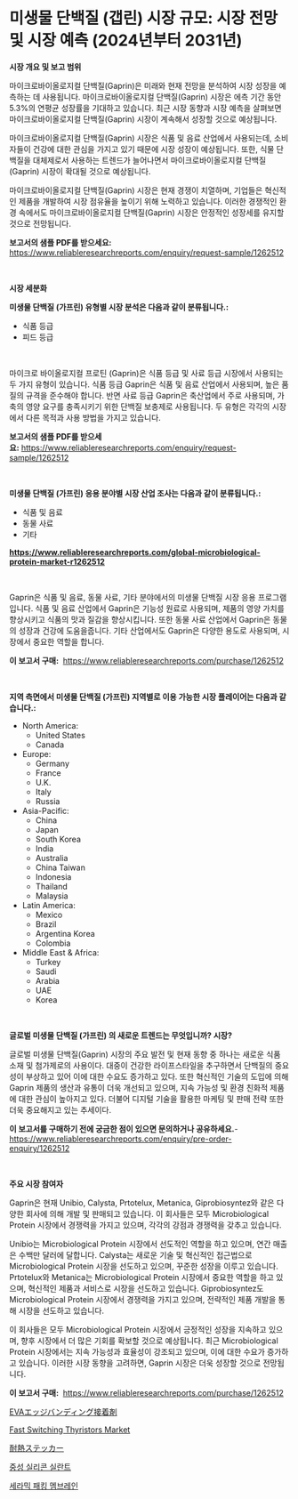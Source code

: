 <p><h1>미생물 단백질 (갭린) 시장 규모: 시장 전망 및 시장 예측 (2024년부터 2031년)</h1></p><p><strong>시장 개요 및 보고 범위</strong></p>
<p><p>마이크로바이올로지컬 단백질(Gaprin)은 미래와 현재 전망을 분석하여 시장 성장을 예측하는 데 사용됩니다. 마이크로바이올로지컬 단백질(Gaprin) 시장은 에측 기간 동안 5.3%의 연평균 성장률을 기대하고 있습니다. 최근 시장 동향과 시장 예측을 살펴보면 마이크로바이올로지컬 단백질(Gaprin) 시장이 계속해서 성장할 것으로 예상됩니다.</p><p>마이크로바이올로지컬 단백질(Gaprin) 시장은 식품 및 음료 산업에서 사용되는데, 소비자들이 건강에 대한 관심을 가지고 있기 때문에 시장 성장이 예상됩니다. 또한, 식물 단백질을 대체제로서 사용하는 트렌드가 늘어나면서 마이크로바이올로지컬 단백질(Gaprin) 시장이 확대될 것으로 예상됩니다.</p><p>마이크로바이올로지컬 단백질(Gaprin) 시장은 현재 경쟁이 치열하며, 기업들은 혁신적인 제품을 개발하여 시장 점유율을 높이기 위해 노력하고 있습니다. 이러한 경쟁적인 환경 속에서도 마이크로바이올로지컬 단백질(Gaprin) 시장은 안정적인 성장세를 유지할 것으로 전망됩니다.</p></p>
<p><strong>보고서의 샘플 PDF를 받으세요:</strong> <a href="https://www.reliableresearchreports.com/enquiry/request-sample/1262512">https://www.reliableresearchreports.com/enquiry/request-sample/1262512</a></p>
<p>&nbsp;</p>
<p><strong>시장 세분화</strong></p>
<p><strong>미생물 단백질 (가프린) 유형별 시장 분석은 다음과 같이 분류됩니다.:</strong></p>
<p><ul><li>식품 등급</li><li>피드 등급</li></ul></p>
<p>&nbsp;</p>
<p><p>마이크로 바이올로지컬 프로틴 (Gaprin)은 식품 등급 및 사료 등급 시장에서 사용되는 두 가지 유형이 있습니다. 식품 등급 Gaprin은 식품 및 음료 산업에서 사용되며, 높은 품질의 규격을 준수해야 합니다. 반면 사료 등급 Gaprin은 축산업에서 주로 사용되며, 가축의 영양 요구를 충족시키기 위한 단백질 보충제로 사용됩니다. 두 유형은 각각의 시장에서 다른 목적과 사용 방법을 가지고 있습니다.</p></p>
<p><strong>보고서의 샘플 PDF를 받으세요:</strong>&nbsp;<a href="https://www.reliableresearchreports.com/enquiry/request-sample/1262512">https://www.reliableresearchreports.com/enquiry/request-sample/1262512</a></p>
<p>&nbsp;</p>
<p><strong> 미생물 단백질 (가프린) 응용 분야별 시장 산업 조사는 다음과 같이 분류됩니다.:</strong></p>
<p><ul><li>식품 및 음료</li><li>동물 사료</li><li>기타</li></ul></p>
<p><strong><a href="https://www.reliableresearchreports.com/global-microbiological-protein-market-r1262512">https://www.reliableresearchreports.com/global-microbiological-protein-market-r1262512</a></strong></p>
<p>&nbsp;</p>
<p><p>Gaprin은 식품 및 음료, 동물 사료, 기타 분야에서의 미생물 단백질 시장 응용 프로그램입니다. 식품 및 음료 산업에서 Gaprin은 기능성 원료로 사용되며, 제품의 영양 가치를 향상시키고 식품의 맛과 질감을 향상시킵니다. 또한 동물 사료 산업에서 Gaprin은 동물의 성장과 건강에 도움을줍니다. 기타 산업에서도 Gaprin은 다양한 용도로 사용되며, 시장에서 중요한 역할을 합니다.</p></p>
<p><strong>이 보고서 구매:</strong>&nbsp; <a href="https://www.reliableresearchreports.com/purchase/1262512">https://www.reliableresearchreports.com/purchase/1262512</a></p>
<p>&nbsp;</p>
<p><strong>지역 측면에서 미생물 단백질 (가프린) 지역별로 이용 가능한 시장 플레이어는 다음과 같습니다.:</strong></p>
<p><ul>
    <li>
        North America:
        <ul>
            <li>United States</li>
            <li>Canada</li>
        </ul>
    </li>
    <li>
        Europe:
        <ul>
            <li>Germany</li>
            <li>France</li>
            <li>U.K.</li>
            <li>Italy</li>
            <li>Russia</li>
        </ul>
    </li>
    <li>
        Asia-Pacific:
        <ul>
            <li>China</li>
            <li>Japan</li>
            <li>South Korea</li>
            <li>India</li>
            <li>Australia</li>
            <li>China Taiwan</li>
            <li>Indonesia</li>
            <li>Thailand</li>
            <li>Malaysia</li>
        </ul>
    </li>
    <li>
        Latin America:
        <ul>
            <li>Mexico</li>
            <li>Brazil</li>
            <li>Argentina Korea</li>
            <li>Colombia</li>
        </ul>
    </li>
    <li>
        Middle East & Africa:
        <ul>
            <li>Turkey</li>
            <li>Saudi</li>
            <li>Arabia</li>
            <li>UAE</li>
            <li>Korea</li>
        </ul>
    </li>
    </ul></p>
<p>&nbsp;</p>
<p><strong>글로벌 미생물 단백질 (가프린) 의 새로운 트렌드는 무엇입니까? 시장?</strong></p>
<p><p>글로벌 미생물 단백질(Gaprin) 시장의 주요 발전 및 현재 동향 중 하나는 새로운 식품 소재 및 첨가제로의 사용이다. 대중이 건강한 라이프스타일을 추구하면서 단백질의 중요성이 부상하고 있어 이에 대한 수요도 증가하고 있다. 또한 혁신적인 기술의 도입에 의해 Gaprin 제품의 생산과 유통이 더욱 개선되고 있으며, 지속 가능성 및 환경 친화적 제품에 대한 관심이 높아지고 있다. 더불어 디지털 기술을 활용한 마케팅 및 판매 전략 또한 더욱 중요해지고 있는 추세이다.</p></p>
<p><strong>이 보고서를 구매하기 전에 궁금한 점이 있으면 문의하거나 공유하세요.</strong>- <a href="https://www.reliableresearchreports.com/enquiry/pre-order-enquiry/1262512">https://www.reliableresearchreports.com/enquiry/pre-order-enquiry/1262512</a></p>
<p>&nbsp;</p>
<p><strong>주요 시장 참여자</strong></p>
<p><p>Gaprin은 현재 Unibio, Calysta, Prtotelux, Metanica, Giprobiosyntez와 같은 다양한 회사에 의해 개발 및 판매되고 있습니다. 이 회사들은 모두 Microbiological Protein 시장에서 경쟁력을 가지고 있으며, 각각의 강점과 경쟁력을 갖추고 있습니다.</p><p>Unibio는 Microbiological Protein 시장에서 선도적인 역할을 하고 있으며, 연간 매출은 수백만 달러에 달합니다. Calysta는 새로운 기술 및 혁신적인 접근법으로 Microbiological Protein 시장을 선도하고 있으며, 꾸준한 성장을 이루고 있습니다. Prtotelux와 Metanica는 Microbiological Protein 시장에서 중요한 역할을 하고 있으며, 혁신적인 제품과 서비스로 시장을 선도하고 있습니다. Giprobiosyntez도 Microbiological Protein 시장에서 경쟁력을 가지고 있으며, 전략적인 제품 개발을 통해 시장을 선도하고 있습니다.</p><p>이 회사들은 모두 Microbiological Protein 시장에서 긍정적인 성장을 지속하고 있으며, 향후 시장에서 더 많은 기회를 확보할 것으로 예상됩니다. 최근 Microbiological Protein 시장에서는 지속 가능성과 효율성이 강조되고 있으며, 이에 대한 수요가 증가하고 있습니다. 이러한 시장 동향을 고려하면, Gaprin 시장은 더욱 성장할 것으로 전망됩니다.</p></p>
<p><strong>이 보고서 구매:</strong>&nbsp;&nbsp;<a href="https://www.reliableresearchreports.com/purchase/1262512">https://www.reliableresearchreports.com/purchase/1262512</a></p>
<p><p><a href="https://medium.com/@jacksonwiza1924/eva-%E3%82%A8%E3%83%83%E3%82%B8%E3%83%90%E3%83%B3%E3%83%87%E3%82%A3%E3%83%B3%E3%82%B0%E7%94%A8%E6%8E%A5%E7%9D%80%E5%89%A4%E5%B8%82%E5%A0%B4%E3%81%AF-%E5%B8%82%E5%A0%B4%E3%82%B7%E3%82%A7%E3%82%A2-%E5%B8%82%E5%A0%B4%E5%8B%95%E5%90%91-%E5%B8%82%E5%A0%B4%E6%88%90%E9%95%B7%E3%81%AB%E9%96%A2%E3%81%99%E3%82%8B%E6%83%85%E5%A0%B1%E3%82%92%E6%8F%90%E4%BE%9B%E3%81%97%E3%81%BE%E3%81%99-4e9334beac6a">EVAエッジバンディング接着剤</a></p><p><a href="https://issuu.com/reportprime-2/docs/fast-switching-thyristors-market-size-2030.pptx">Fast Switching Thyristors Market</a></p><p><a href="https://medium.com/@queenlitle19361/%E3%83%92%E3%83%BC%E3%83%88%E3%83%97%E3%83%AB%E3%83%BC%E3%83%95%E3%82%B9%E3%83%86%E3%83%83%E3%82%AB%E3%83%BC%E3%81%AE%E5%B8%82%E5%A0%B4%E3%82%B7%E3%82%A7%E3%82%A2%E3%81%AE%E9%80%B2%E5%8C%96%E3%81%A8%E5%B8%82%E5%A0%B4%E6%88%90%E9%95%B7%E3%83%88%E3%83%AC%E3%83%B3%E3%83%892024%E5%B9%B4%E3%81%8B%E3%82%892031%E5%B9%B4%E3%81%BE%E3%81%A7-a863dfb8d064">耐熱ステッカー</a></p><p><a href="https://github.com/vsn7qpua81q/Market-Research-Report-List-2/blob/main/842135192195.md">중성 실리콘 실란트</a></p><p><a href="https://medium.com/@cierrahayes645/%EC%84%B8%EB%9D%BC%EB%AF%B9-%ED%8C%A8%ED%82%B9-%EB%A7%89%EB%A7%89-%EC%9B%90%EC%9E%90%EC%9E%AC-%EC%8B%9C%EC%9E%A5-%EC%A1%B0%EC%82%AC-%EB%B3%B4%EA%B3%A0%EC%84%9C-%EA%B7%B8-%EC%97%AD%EC%82%AC-%EB%B0%8F-2031%EB%85%84%EA%B9%8C%EC%A7%80%EC%9D%98-%EC%98%88%EC%B8%A1-7da6042097bf">세라믹 패킹 멤브레인</a></p></p>